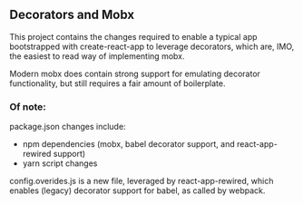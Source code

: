 ## Decorators and Mobx
This project contains the changes required to enable a typical app
bootstrapped with create-react-app to leverage decorators, which
are, IMO, the easiest to read way of implementing mobx.

Modern mobx does contain strong support for emulating decorator 
functionality, but still requires a fair amount of boilerplate.

### Of note:
package.json changes include:
* npm dependencies (mobx, babel decorator support, and react-app-rewired support)
* yarn script changes

config.overides.js is a new file, leveraged by react-app-rewired,
which enables (legacy) decorator support for babel, as called by
webpack.
